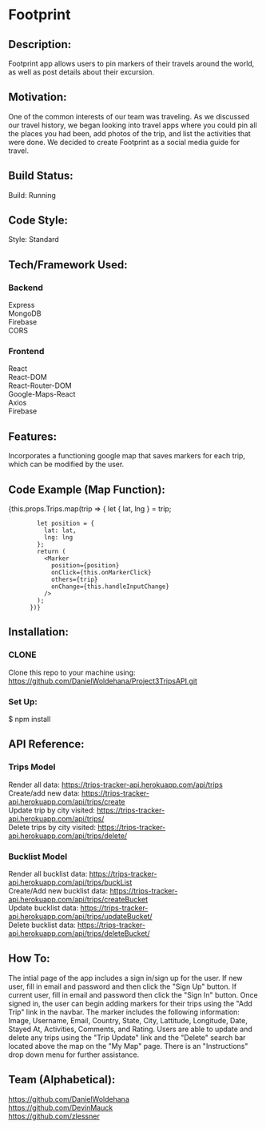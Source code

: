 # Footprint

## Description:

Footprint app allows users to pin markers of their travels around the world, as well as post details about their excursion.

## Motivation:

One of the common interests of our team was traveling. As we discussed our travel history, we began looking into travel apps where you could pin all the places you had been, add photos of the trip, and list the activities that were done. We decided to create Footprint as a social media guide for travel.

## Build Status:

Build: Running

## Code Style:

Style: Standard

## Tech/Framework Used:

### Backend

Express </br>
MongoDB </br>
Firebase </br>
CORS

### Frontend

React </br>
React-DOM </br>
React-Router-DOM </br>
Google-Maps-React </br>
Axios </br>
Firebase

## Features:

Incorporates a functioning google map that saves markers for each trip, which can be modified by the user.

## Code Example (Map Function):

<Map
          google={this.props.google}
          zoom={2}
          style={mapStyles}
          initialCenter={this.state.initCenter}
          onDragend={this.centerMoved}
          bounds={this.state.bounds}
          onClick={this.onMapClicked}
          onChange={this.handleInputChange}
        >
{this.props.Trips.map(trip => {
let { lat, lng } = trip;

            let position = {
              lat: lat,
              lng: lng
            };
            return (
              <Marker
                position={position}
                onClick={this.onMarkerClick}
                others={trip}
                onChange={this.handleInputChange}
              />
            );
          })}

## Installation:

### CLONE

Clone this repo to your machine using: https://github.com/DanielWoldehana/Project3TripsAPI.git

### Set Up:

$ npm install

## API Reference:

### Trips Model

Render all data: https://trips-tracker-api.herokuapp.com/api/trips <br/>
Create/add new data: https://trips-tracker-api.herokuapp.com/api/trips/create <br/>
Update trip by city visited: https://trips-tracker-api.herokuapp.com/api/trips/<cityVisited> <br/>
Delete trips by city visited: https://trips-tracker-api.herokuapp.com/api/trips/delete/<cityVisited>

### Bucklist Model

Render all bucklist data: https://trips-tracker-api.herokuapp.com/api/trips/buckList <br/>
Create/Add new bucklist data: https://trips-tracker-api.herokuapp.com/api/trips/createBucket <br/>
Update bucklist data: https://trips-tracker-api.herokuapp.com/api/trips/updateBucket/<nameOfSite> <br/>
Delete bucklist data: https://trips-tracker-api.herokuapp.com/api/trips/deleteBucket/<nameOfSite>

## How To:

The intial page of the app includes a sign in/sign up for the user. If new user, fill in email and password and then click the "Sign Up" button. If current user, fill in email and password then click the "Sign In" button. Once signed in, the user can begin adding markers for their trips using the "Add Trip" link in the navbar. The marker includes the following information: Image, Username, Email, Country, State, City, Lattitude, Longitude, Date, Stayed At, Activities, Comments, and Rating. Users are able to update and delete any trips using the "Trip Update" link and the "Delete" search bar located above the map on the "My Map" page. There is an "Instructions" drop down menu for further assistance.

## Team (Alphabetical):

https://github.com/DanielWoldehana <br/>
https://github.com/DevinMauck <br/>
https://github.com/zlessner
